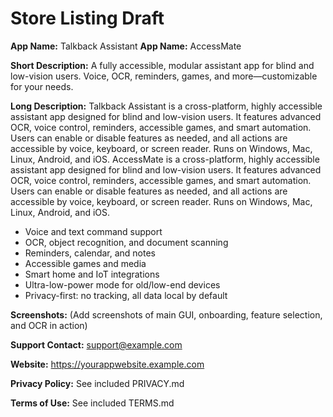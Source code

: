 # Store Listing Draft

**App Name:** Talkback Assistant
 **App Name:** AccessMate

**Short Description:**
A fully accessible, modular assistant app for blind and low-vision users. Voice, OCR, reminders, games, and more—customizable for your needs.

**Long Description:**
Talkback Assistant is a cross-platform, highly accessible assistant app designed for blind and low-vision users. It features advanced OCR, voice control, reminders, accessible games, and smart automation. Users can enable or disable features as needed, and all actions are accessible by voice, keyboard, or screen reader. Runs on Windows, Mac, Linux, Android, and iOS.
 AccessMate is a cross-platform, highly accessible assistant app designed for blind and low-vision users. It features advanced OCR, voice control, reminders, accessible games, and smart automation. Users can enable or disable features as needed, and all actions are accessible by voice, keyboard, or screen reader. Runs on Windows, Mac, Linux, Android, and iOS.

- Voice and text command support
- OCR, object recognition, and document scanning
- Reminders, calendar, and notes
- Accessible games and media
- Smart home and IoT integrations
- Ultra-low-power mode for old/low-end devices
- Privacy-first: no tracking, all data local by default

**Screenshots:**
(Add screenshots of main GUI, onboarding, feature selection, and OCR in action)

**Support Contact:**
support@example.com

**Website:**
https://yourappwebsite.example.com

**Privacy Policy:**
See included PRIVACY.md

**Terms of Use:**
See included TERMS.md
